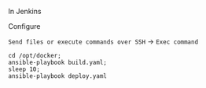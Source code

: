 In Jenkins

Configure  

`Send files or execute commands over SSH` -> `Exec command`

~~~ 
cd /opt/docker;
ansible-playbook build.yaml;
sleep 10;
ansible-playbook deploy.yaml
~~~



